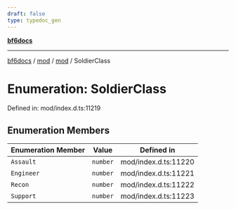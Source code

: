 ```yaml
---
draft: false
type: typedoc_gen
---
```


[**bf6docs**](../../../_index.md)

***

[bf6docs](../../../_index.md) / [mod](../../_index.md) / [mod](../_index.md) / SoldierClass

# Enumeration: SoldierClass

Defined in: mod/index.d.ts:11219

## Enumeration Members

| Enumeration Member | Value | Defined in |
| ------ | ------ | ------ |
| <a id="assault"></a> `Assault` | `number` | mod/index.d.ts:11220 |
| <a id="engineer"></a> `Engineer` | `number` | mod/index.d.ts:11221 |
| <a id="recon"></a> `Recon` | `number` | mod/index.d.ts:11222 |
| <a id="support"></a> `Support` | `number` | mod/index.d.ts:11223 |
